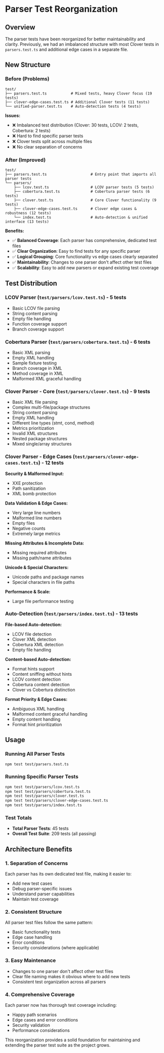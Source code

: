 # Parser Test Reorganization

## Overview
The parser tests have been reorganized for better maintainability and clarity. Previously, we had an imbalanced structure with most Clover tests in `parsers.test.ts` and additional edge cases in a separate file.

## New Structure

### Before (Problems)
```
test/
├── parsers.test.ts           # Mixed tests, heavy Clover focus (19 tests)
├── clover-edge-cases.test.ts # Additional Clover tests (11 tests)
└── unified-parser.test.ts    # Auto-detection tests (4 tests)
```

**Issues:**
- ❌ Imbalanced test distribution (Clover: 30 tests, LCOV: 2 tests, Cobertura: 2 tests)
- ❌ Hard to find specific parser tests
- ❌ Clover tests split across multiple files
- ❌ No clear separation of concerns

### After (Improved)
```
test/
├── parsers.test.ts                    # Entry point that imports all parser tests
└── parsers/
    ├── lcov.test.ts                   # LCOV parser tests (5 tests)
    ├── cobertura.test.ts              # Cobertura parser tests (6 tests) 
    ├── clover.test.ts                 # Core Clover functionality (9 tests)
    ├── clover-edge-cases.test.ts      # Clover edge cases & robustness (12 tests)
    └── index.test.ts                  # Auto-detection & unified interface (13 tests)
```

**Benefits:**
- ✅ **Balanced Coverage**: Each parser has comprehensive, dedicated test files
- ✅ **Clear Organization**: Easy to find tests for any specific parser
- ✅ **Logical Grouping**: Core functionality vs edge cases clearly separated
- ✅ **Maintainability**: Changes to one parser don't affect other test files
- ✅ **Scalability**: Easy to add new parsers or expand existing test coverage

## Test Distribution

### LCOV Parser (`test/parsers/lcov.test.ts`) - 5 tests
- Basic LCOV file parsing
- String content parsing
- Empty file handling
- Function coverage support
- Branch coverage support

### Cobertura Parser (`test/parsers/cobertura.test.ts`) - 6 tests
- Basic XML parsing
- Empty XML handling
- Sample fixture testing
- Branch coverage in XML
- Method coverage in XML
- Malformed XML graceful handling

### Clover Parser - Core (`test/parsers/clover.test.ts`) - 9 tests
- Basic XML file parsing
- Complex multi-file/package structures
- String content parsing
- Empty XML handling
- Different line types (stmt, cond, method)
- Metrics prioritization
- Invalid XML structures
- Nested package structures
- Mixed single/array structures

### Clover Parser - Edge Cases (`test/parsers/clover-edge-cases.test.ts`) - 12 tests
**Security & Malformed Input:**
- XXE protection
- Path sanitization
- XML bomb protection

**Data Validation & Edge Cases:**
- Very large line numbers
- Malformed line numbers
- Empty files
- Negative counts
- Extremely large metrics

**Missing Attributes & Incomplete Data:**
- Missing required attributes
- Missing path/name attributes

**Unicode & Special Characters:**
- Unicode paths and package names
- Special characters in file paths

**Performance & Scale:**
- Large file performance testing

### Auto-Detection (`test/parsers/index.test.ts`) - 13 tests
**File-based Auto-detection:**
- LCOV file detection
- Clover XML detection
- Cobertura XML detection
- Empty file handling

**Content-based Auto-detection:**
- Format hints support
- Content sniffing without hints
- LCOV content detection
- Cobertura content detection
- Clover vs Cobertura distinction

**Format Priority & Edge Cases:**
- Ambiguous XML handling
- Malformed content graceful handling
- Empty content handling
- Format hint prioritization

## Usage

### Running All Parser Tests
```bash
npm test test/parsers.test.ts
```

### Running Specific Parser Tests
```bash
npm test test/parsers/lcov.test.ts
npm test test/parsers/cobertura.test.ts
npm test test/parsers/clover.test.ts
npm test test/parsers/clover-edge-cases.test.ts
npm test test/parsers/index.test.ts
```

### Test Totals
- **Total Parser Tests**: 45 tests
- **Overall Test Suite**: 209 tests (all passing)

## Architecture Benefits

### 1. **Separation of Concerns**
Each parser has its own dedicated test file, making it easier to:
- Add new test cases
- Debug parser-specific issues
- Understand parser capabilities
- Maintain test coverage

### 2. **Consistent Structure**
All parser test files follow the same pattern:
- Basic functionality tests
- Edge case handling
- Error conditions
- Security considerations (where applicable)

### 3. **Easy Maintenance**
- Changes to one parser don't affect other test files
- Clear file naming makes it obvious where to add new tests
- Consistent test organization across all parsers

### 4. **Comprehensive Coverage**
Each parser now has thorough test coverage including:
- Happy path scenarios
- Edge cases and error conditions
- Security validation
- Performance considerations

This reorganization provides a solid foundation for maintaining and extending the parser test suite as the project grows.
